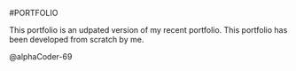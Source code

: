 #PORTFOLIO

This portfolio is an udpated version of my recent portfolio.
This portfolio has been developed from scratch by me.

@alphaCoder-69